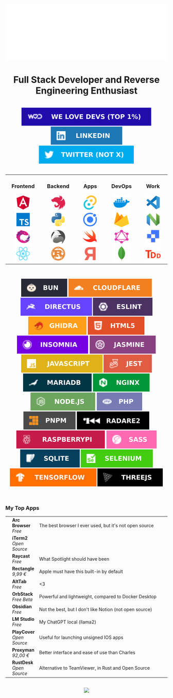 <a href="mailto:contact@thomascauquil.fr">
	<div align="center">
		<br><br><br>
    	<picture>
    		<source media="(prefers-color-scheme: dark)" srcset="assets/header_dark.svg">
    		<source media="(prefers-color-scheme: light)" srcset="assets/header_light.svg">
    		<img alt="" src="assets/header_light.svg">
    	</picture>
    </div>
</a>

# <div align="center">Full Stack Developer and Reverse Engineering Enthusiast</div>

<br/>

<div align="center">
<a href="https://cauquil.welovedevs.com/" target="_blank">
<img src="assets/badges/welovedevs.svg" alt="medium" />
</a>  
<a href="https://linkedin.com/in/thomasync" target="_blank">
<img src="assets/badges/linkedin.svg" alt="linkedin" />
</a>
<a href="https://twitter.com/thomasynchrone" target="_blank">
<img src="assets/badges/twitter.svg" alt="twitter" />
</a>
</div>
<br>

<table align="center">
<tr>
<td align="center" valign="top" width="140px">

### Frontend

<picture>
	<img alt="Angular" title="Angular" width="50px" height="50px" src="assets/icons/angular.svg">
</picture>
<picture>
	<img alt="TypeScript" title="TypeScript" width="50px" height="50px" src="assets/icons/typescript.svg">
</picture>
<picture>
	<img alt="RxJs" title="RxJs" width="50px" height="50px" src="assets/icons/rxjs.svg">
</picture>
<picture>
	<img alt="React" title="React" width="50px" height="50px" src="assets/icons/react.svg">
</picture>
</td>

<td align="center" valign="top" width="140px">

### Backend

<picture>
	<img alt="NestJS" title="NestJS" width="50px" height="50px" src="assets/icons/nestjs.svg">
</picture>
<picture>
	<img alt="Python" title="Python" width="50px" height="50px" src="assets/icons/python.svg">
</picture>
<picture>
	<img alt="ElysiaJS" title="ElysiaJS" width="50px" height="50px" src="assets/icons/elysiajs.svg">
</picture>
<picture>
	<img alt="Rust" title="Rust" width="50px" height="50px" src="assets/icons/rust.svg">
</picture>
</td>

<td align="center" valign="top" width="140px">

### Apps

<picture>
	<img alt="Tauri" title="Tauri" width="50px" height="50px" src="assets/icons/tauri.svg">
</picture>
<picture>
	<img alt="Ionic" title="Ionic" width="50px" height="50px" src="assets/icons/ionic.svg">
</picture>
<picture>
	<img alt="Swift" title="Swift" width="50px" height="50px" src="assets/icons/swift.svg">
</picture>
<picture>
	<img alt="Frida" title="Frida" width="50px" height="50px" src="assets/icons/frida.svg">
</picture>
</td>

<td align="center" valign="top" width="140px">

### DevOps

<picture>
	<img alt="Docker" title="Docker" width="50px" height="50px" src="assets/icons/docker.svg">
</picture>
<picture>
	<img alt="Firebase" title="Firebase" width="50px" height="50px" src="assets/icons/firebase.svg">
</picture>
<picture>
	<img alt="GraphQL" title="GraphQL" width="50px" height="50px" src="assets/icons/graphql.svg"">
</picture>
<picture>
	<img alt="MongoDB" title="MongoDB" width="50px" height="50px" src="assets/icons/mongodb.svg"">
</picture>
</td>

<td align="center" valign="top" width="140px">

### Work

<picture>
	<img alt="VSCode" title="VSCode" width="50px" height="50px" src="assets/icons/vscode.svg">
</picture>
<picture>
	<img alt="NVim" title="NVim" width="50px" height="50px" src="assets/icons/nvim.svg">
</picture>
<picture>
	<img alt="Plane" title="Plane (Asana Alternative Open Source)" width="50px" height="50px" src="assets/icons/plane.svg">
</picture>
<picture>
	<img alt="TDD" title="Test Driven Development" width="50px" height="50px" src="assets/icons/tdd.svg">
</picture>
</td>

</tr>
</table>

<br>

<div align="center">

![Bun](assets/badges/bun.svg)
![Cloudflare](assets/badges/cloudflare.svg)
![Directus](assets/badges/directus.svg)
![ESLint](assets/badges/eslint.svg)
![GHIDRA](assets/badges/ghidra.svg)
![HTML5](assets/badges/html5.svg)
![INSOMNIA](assets/badges/insomnia.svg)
![Jasmine](assets/badges/jasmine.svg)
![JavaScript](assets/badges/javascript.svg)
![Jest](assets/badges/jest.svg)
![MariaDB](assets/badges/mariadb.svg)
![Nginx](assets/badges/nginx.svg)
![NodeJS](assets/badges/nodejs.svg)
![PHP](assets/badges/php.svg)
![PNPM](assets/badges/pnpm.svg)
![Radare2](assets/badges/radare2.svg)
![Raspberry Pi](assets/badges/raspberrypi.svg)
![SASS](assets/badges/sass.svg)
![SQLite](assets/badges/sqlite.svg)
![Selenium](assets/badges/selenium.svg)
![TensorFlow](assets/badges/tensorflow.svg)
![Threejs](assets/badges/threejs.svg)

</div><br>

### My Top Apps

<div>
<table width="100%">
<tr>
	<td>
		<a href="https://arc.net/">
			<picture>
				<img width="48px" src="assets/apps/arc.png">
			</picture>
		</a>
	</td>
	<td><b>Arc Browser</b><br><i>Free</i></td>
	<td>The best browser I ever used, but it's not open source</td>
</tr>
<tr>
	<td>
		<a href="https://github.com/gnachman/iTerm2">
			<picture>
				<img width="48px" src="assets/apps/iterm2.png">
			</picture>
		</a>
	</td>
	<td><b>iTerm2</b><br><i>Open Source</i></td>
	<td width="630px"></td>
</tr>
</tr>
<tr>
	<td>
		<a href="https://www.raycast.com/">
			<picture>
				<img width="48px" src="assets/apps/raycast.png">
			</picture>
		</a>
	</td>
	<td><b>Raycast</b><br><i>Free</i></td>
	<td>What Spotlight should have been </td>
</tr>
<tr>
	<td>
		<a href="https://rectangleapp.com/pro">
			<picture>
				<img width="48px" src="assets/apps/rectangle.png">
			</picture>
		</a>
	</td>
	<td><b>Rectangle</b><br><i>9,99 €</i></td>
	<td>Apple must have this built-in by default</td>
</tr>
<tr>
	<td>
		<a href="https://github.com/lwouis/alt-tab-macos">
			<picture>
				<img width="48px" src="assets/apps/alttab.png">
			</picture>
		</a>
	</td>
	<td><b>AltTab</b><br><i>Free</i></td>
	<td><3</td>
</tr>
<tr>
	<td>
		<a href="https://orbstack.dev/">
			<picture>
				<img width="48px" src="assets/apps/orbstack.png">
			</picture>
		</a>
	</td>
	<td><b>OrbStack</b><br><i>Free Beta</i></td>
	<td>Powerful and lightweight, compared to Docker Desktop</td>
</tr>
<tr>
	<td>
		<a href="https://github.com/obsidianmd/obsidian-releases">
			<picture>
				<img width="48px" src="assets/apps/obsidian.png">
			</picture>
		</a>
	</td>
	<td><b>Obsidian</b><br><i>Free</i></td>
	<td>Not the best, but I don't like Notion (not open source)</td>
</tr>
<tr>
	<td>
		<a href="https://lmstudio.ai/">
			<picture>
				<img width="48px" src="assets/apps/lmstudio.png">
			</picture>
		</a>
	</td>
	<td><b>LM Studio</b><br><i>Free</i></td>
	<td>My ChatGPT local (llama2)</td>
</tr>
<tr>
	<td>
		<a href="https://github.com/PlayCover/PlayCover">
			<picture>
				<img width="48px" src="assets/apps/playcover.png">
			</picture>
		</a>
	</td>
	<td><b>PlayCover</b><br><i>Open Source</i></td>
	<td>Useful for launching unsigned IOS apps</td>
</tr>
<tr>
	<td>
		<a href="https://proxyman.io/">
			<picture>
				<img width="48px" src="assets/apps/proxyman.png">
			</picture>
		</a>
	</td>
	<td><b>Proxyman</b><br><i>92,00 €</i></td>
	<td>Better interface and ease of use than Charles</td>
</tr>
<tr>
	<td>
		<a href="https://github.com/rustdesk/rustdesk">
			<picture>
				<img width="48px" src="assets/apps/rustdesk.png">
			</picture>
		</a>
	</td>
	<td><b>RustDesk</b><br><i>Open Source</i></td>
	<td>Alternative to TeamViewer, in Rust and Open Source</td>
</tr>
</table>
</div>

<br>

<div align="center">
	<img src="https://komarev.com/ghpvc/?username=thomasync&&style=flat-square" /><br>
</div>
